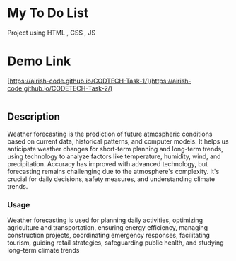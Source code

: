 # My To Do List
Project using HTML , CSS , JS

# Demo Link 
[https://airish-code.github.io/CODTECH-Task-1/](https://airish-code.github.io/CODETECH-Task-2/)



<div align="center" m-5>
  <kbd>
    <img src="" />
  </kbd>
</div>

## Description

Weather forecasting is the prediction of future atmospheric conditions based on current data, historical patterns, and computer models. It helps us anticipate weather changes for short-term planning and long-term trends, using technology to analyze factors like temperature, humidity, wind, and precipitation. Accuracy has improved with advanced technology, but forecasting remains challenging due to the atmosphere's complexity. It's crucial for daily decisions, safety measures, and understanding climate trends.



### Usage

Weather forecasting is used for planning daily activities, optimizing agriculture and transportation, ensuring energy efficiency, managing construction projects, coordinating emergency responses, facilitating tourism, guiding retail strategies, safeguarding public health, and studying long-term climate trends








